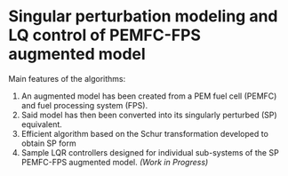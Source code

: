# Singular perturbation modeling and LQ control of PEMFC-FPS augmented model
Main features of the algorithms:

1. An augmented model has been created from a PEM fuel cell (PEMFC) and fuel processing system (FPS). 
2. Said model has then been converted into its singularly perturbed (SP) equivalent.
3. Efficient algorithm based on the Schur transformation developed to obtain SP form
4. Sample LQR controllers designed for individual sub-systems of the SP PEMFC-FPS augmented model. *(Work in Progress)*

